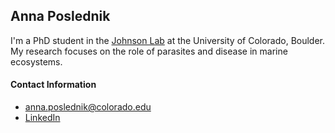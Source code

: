 ## Anna Poslednik
I'm a PhD student in the [Johnson Lab](https://www.colorado.edu/lab/johnson-laboratory) at the University of Colorado, Boulder. My research focuses on the role of parasites and disease in marine ecosystems. 

#### Contact Information
* anna.poslednik@colorado.edu
* [LinkedIn](www.linkedin.com/in/anna-poslednik)
